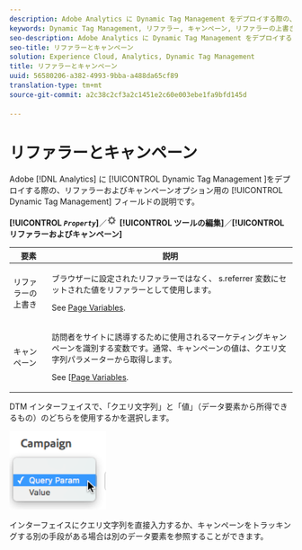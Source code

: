 ```yaml
---
description: Adobe Analytics に Dynamic Tag Management をデプロイする際の、リファラーおよびキャンペーンオプション用の Dynamic Tag Management フィールドの説明です。
keywords: Dynamic Tag Management, リファラー, キャンペーン, リファラーの上書き, キャンペーン変数, クエリパラメーター
seo-description: Adobe Analytics に Dynamic Tag Management をデプロイする際の、リファラーおよびキャンペーンオプション用の Dynamic Tag Management フィールドの説明です。
seo-title: リファラーとキャンペーン
solution: Experience Cloud, Analytics, Dynamic Tag Management
title: リファラーとキャンペーン
uuid: 56580206-a382-4993-9bba-a488da65cf89
translation-type: tm+mt
source-git-commit: a2c38c2cf3a2c1451e2c60e003ebe1fa9bfd145d

---
```



# リファラーとキャンペーン

Adobe [!DNL Analytics] に [!UICONTROL Dynamic Tag Management ]をデプロイする際の、リファラーおよびキャンペーンオプション用の [!UICONTROL Dynamic Tag Management] フィールドの説明です。

**[!UICONTROL *`Property`*]**／![](assets/settings_gear.png) **[!UICONTROL ツールの編集]**／**[!UICONTROL リファラーおよびキャンペーン]**

<table id="table_09AE3BFF0F12442F9C19CD96451F93E4"> 
 <thead> 
  <tr> 
   <th colname="col1" class="entry"> 要素 </th> 
   <th colname="col2" class="entry"> 説明 </th> 
  </tr> 
 </thead>
 <tbody> 
  <tr> 
   <td colname="col1"> リファラーの上書き </td> 
   <td colname="col2"> <p>ブラウザーに設定されたリファラーではなく、<span class="varname"> s.referrer</span> 変数にセットされた値をリファラーとして使用します。 </p> <p>See <a href="/help/implement/js-implementation/c-variables/page-variables.md">Page Variables</a>. </p> </td> 
  </tr> 
  <tr> 
   <td colname="col1"> キャンペーン </td> 
   <td colname="col2"> <p>訪問者をサイトに誘導するために使用されるマーケティングキャンペーンを識別する変数です。通常、キャンペーンの値は、クエリ文字列パラメーターから取得します。 </p> <p>See [<a href="/help/implement/js-implementation/c-variables/page-variables.md">Page Variables</a>. </p> </td> 
  </tr> 
 </tbody> 
</table>

DTM インターフェイスで、「クエリ文字列」と「値」（データ要素から所得できるもの）のどちらを使用するかを選択します。

![](assets/dtm-queryparam.png)

インターフェイスにクエリ文字列を直接入力するか、キャンペーンをトラッキングする別の手段がある場合は別のデータ要素を参照することができます。
